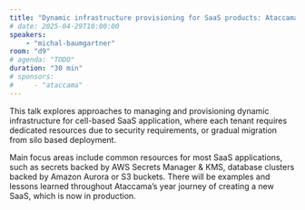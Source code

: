 ```yaml
---
title: "Dynamic infrastructure provisioning for SaaS products: Ataccama way"
# date: 2025-04-29T10:00:00
speakers:
    - "michal-baumgartner"
room: "d9"
# agenda: "TODO"
duration: "30 min"
# sponsors:
#     - "ataccama"
---
```


This talk explores approaches to managing and provisioning dynamic infrastructure for cell-based SaaS application, where each tenant requires dedicated resources due to security requirements, or gradual migration from silo based deployment.

Main focus areas include common resources for most SaaS applications, such as secrets backed by AWS Secrets Manager & KMS, database clusters backed by Amazon Aurora or S3 buckets. There will be examples and lessons learned throughout Ataccama’s year journey of creating a new SaaS, which is now in production.
